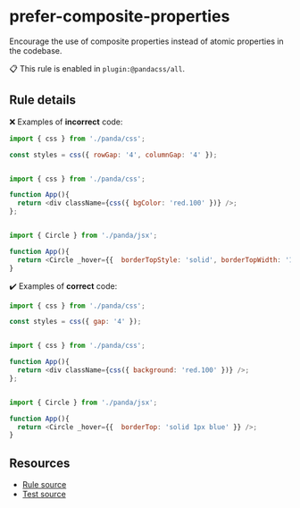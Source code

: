 [//]: # (This file is generated by eslint-docgen. Do not edit it directly.)

# prefer-composite-properties

Encourage the use of composite properties instead of atomic properties in the codebase.

📋 This rule is enabled in `plugin:@pandacss/all`.

## Rule details

❌ Examples of **incorrect** code:
```js
import { css } from './panda/css';

const styles = css({ rowGap: '4', columnGap: '4' });
```
```js

import { css } from './panda/css';

function App(){
  return <div className={css({ bgColor: 'red.100' })} />;
};
```
```js

import { Circle } from './panda/jsx';

function App(){
  return <Circle _hover={{  borderTopStyle: 'solid', borderTopWidth: '1px', borderTopColor: 'blue' }} />;
}
```

✔️ Examples of **correct** code:
```js
import { css } from './panda/css';

const styles = css({ gap: '4' });
```
```js

import { css } from './panda/css';

function App(){
  return <div className={css({ background: 'red.100' })} />;
};
```
```js

import { Circle } from './panda/jsx';

function App(){
  return <Circle _hover={{  borderTop: 'solid 1px blue' }} />;
}
```

## Resources

* [Rule source](/plugin/src/rules/prefer-composite-properties.ts)
* [Test source](/plugin/tests/prefer-composite-properties.test.ts)
